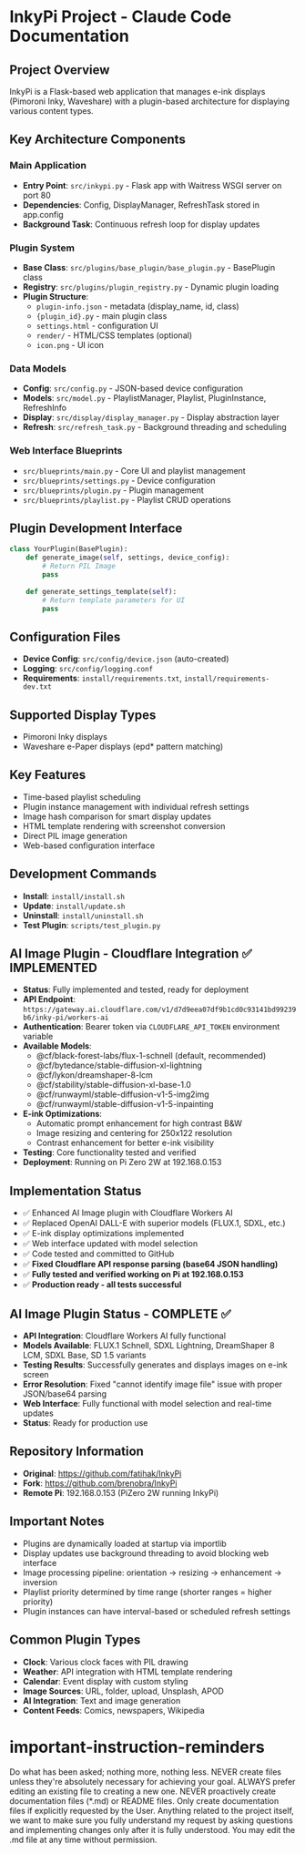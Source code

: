 # InkyPi Project - Claude Code Documentation

## Project Overview
InkyPi is a Flask-based web application that manages e-ink displays (Pimoroni Inky, Waveshare) with a plugin-based architecture for displaying various content types.

## Key Architecture Components

### Main Application
- **Entry Point**: `src/inkypi.py` - Flask app with Waitress WSGI server on port 80
- **Dependencies**: Config, DisplayManager, RefreshTask stored in app.config
- **Background Task**: Continuous refresh loop for display updates

### Plugin System
- **Base Class**: `src/plugins/base_plugin/base_plugin.py` - BasePlugin class
- **Registry**: `src/plugins/plugin_registry.py` - Dynamic plugin loading
- **Plugin Structure**:
  - `plugin-info.json` - metadata (display_name, id, class)
  - `{plugin_id}.py` - main plugin class  
  - `settings.html` - configuration UI
  - `render/` - HTML/CSS templates (optional)
  - `icon.png` - UI icon

### Data Models
- **Config**: `src/config.py` - JSON-based device configuration
- **Models**: `src/model.py` - PlaylistManager, Playlist, PluginInstance, RefreshInfo
- **Display**: `src/display/display_manager.py` - Display abstraction layer
- **Refresh**: `src/refresh_task.py` - Background threading and scheduling

### Web Interface Blueprints
- `src/blueprints/main.py` - Core UI and playlist management
- `src/blueprints/settings.py` - Device configuration  
- `src/blueprints/plugin.py` - Plugin management
- `src/blueprints/playlist.py` - Playlist CRUD operations

## Plugin Development Interface
```python
class YourPlugin(BasePlugin):
    def generate_image(self, settings, device_config):
        # Return PIL Image
        pass
    
    def generate_settings_template(self):
        # Return template parameters for UI
        pass
```

## Configuration Files
- **Device Config**: `src/config/device.json` (auto-created)
- **Logging**: `src/config/logging.conf`
- **Requirements**: `install/requirements.txt`, `install/requirements-dev.txt`

## Supported Display Types
- Pimoroni Inky displays
- Waveshare e-Paper displays (epd* pattern matching)

## Key Features
- Time-based playlist scheduling
- Plugin instance management with individual refresh settings
- Image hash comparison for smart display updates
- HTML template rendering with screenshot conversion
- Direct PIL image generation
- Web-based configuration interface

## Development Commands
- **Install**: `install/install.sh`
- **Update**: `install/update.sh`  
- **Uninstall**: `install/uninstall.sh`
- **Test Plugin**: `scripts/test_plugin.py`

## AI Image Plugin - Cloudflare Integration ✅ IMPLEMENTED
- **Status**: Fully implemented and tested, ready for deployment
- **API Endpoint**: `https://gateway.ai.cloudflare.com/v1/d7d9eea07df9b1cd0c93141bd99239b6/inky-pi/workers-ai`
- **Authentication**: Bearer token via `CLOUDFLARE_API_TOKEN` environment variable
- **Available Models**:
  - @cf/black-forest-labs/flux-1-schnell (default, recommended)
  - @cf/bytedance/stable-diffusion-xl-lightning
  - @cf/lykon/dreamshaper-8-lcm
  - @cf/stability/stable-diffusion-xl-base-1.0
  - @cf/runwayml/stable-diffusion-v1-5-img2img
  - @cf/runwayml/stable-diffusion-v1-5-inpainting
- **E-ink Optimizations**: 
  - Automatic prompt enhancement for high contrast B&W
  - Image resizing and centering for 250x122 resolution
  - Contrast enhancement for better e-ink visibility
- **Testing**: Core functionality tested and verified
- **Deployment**: Running on Pi Zero 2W at 192.168.0.153

## Implementation Status
- ✅ Enhanced AI Image plugin with Cloudflare Workers AI
- ✅ Replaced OpenAI DALL-E with superior models (FLUX.1, SDXL, etc.)
- ✅ E-ink display optimizations implemented
- ✅ Web interface updated with model selection
- ✅ Code tested and committed to GitHub
- ✅ **Fixed Cloudflare API response parsing (base64 JSON handling)**
- ✅ **Fully tested and verified working on Pi at 192.168.0.153**
- ✅ **Production ready - all tests successful**

## AI Image Plugin Status - COMPLETE ✅
- **API Integration**: Cloudflare Workers AI fully functional
- **Models Available**: FLUX.1 Schnell, SDXL Lightning, DreamShaper 8 LCM, SDXL Base, SD 1.5 variants
- **Testing Results**: Successfully generates and displays images on e-ink screen
- **Error Resolution**: Fixed "cannot identify image file" issue with proper JSON/base64 parsing
- **Web Interface**: Fully functional with model selection and real-time updates
- **Status**: Ready for production use

## Repository Information
- **Original**: https://github.com/fatihak/InkyPi
- **Fork**: https://github.com/brenobra/InkyPi
- **Remote Pi**: 192.168.0.153 (PiZero 2W running InkyPi)

## Important Notes
- Plugins are dynamically loaded at startup via importlib
- Display updates use background threading to avoid blocking web interface
- Image processing pipeline: orientation → resizing → enhancement → inversion
- Playlist priority determined by time range (shorter ranges = higher priority)
- Plugin instances can have interval-based or scheduled refresh settings

## Common Plugin Types
- **Clock**: Various clock faces with PIL drawing
- **Weather**: API integration with HTML template rendering
- **Calendar**: Event display with custom styling
- **Image Sources**: URL, folder, upload, Unsplash, APOD
- **AI Integration**: Text and image generation
- **Content Feeds**: Comics, newspapers, Wikipedia

# important-instruction-reminders
Do what has been asked; nothing more, nothing less.
NEVER create files unless they're absolutely necessary for achieving your goal.
ALWAYS prefer editing an existing file to creating a new one.
NEVER proactively create documentation files (*.md) or README files. Only create documentation files if explicitly requested by the User.
Anything related to the project itself, we want to make sure you fully understand my request by asking questions and implementing changes only after it is fully understood. You may edit the .md file at any time without permission.